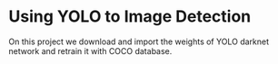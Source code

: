 # Using YOLO to Image Detection

On this project we download and import the weights of YOLO darknet network and retrain it with COCO database.
